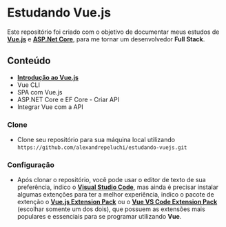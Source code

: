 # Estudando Vue.js
Este repositório foi criado com o objetivo de documentar meus estudos de **[Vue.js](https://vuejs.org/)** e **[ASP.Net Core](https://docs.microsoft.com/pt-br/aspnet/core/?view=aspnetcore-3.1)**, para me tornar um desenvolvedor **Full Stack**.

## Conteúdo

* [**Introdução ao Vue.js**](https://github.com/alexandrepeluchi/estudando-vuejs/tree/master/estudando_vuejs/Introduction)
* Vue CLI
* SPA com Vue.js
* ASP.NET Core e EF Core - Criar API
* Integrar Vue com a API

### Clone

- Clone seu repositório para sua máquina local utilizando `https://github.com/alexandrepeluchi/estudando-vuejs.git`

### Configuração

- Após clonar o repositório, você pode usar o editor de texto de sua preferência, indico o **[Visual Studio Code](https://code.visualstudio.com/download)**, mas ainda é precisar instalar algumas extenções para ter a melhor experiência, indico o pacote de extenção o **[Vue.js Extension Pack](https://marketplace.visualstudio.com/items?itemName=mubaidr.vuejs-extension-pack)** ou o **[Vue VS Code Extension Pack](https://marketplace.visualstudio.com/items?itemName=sdras.vue-vscode-extensionpack)** (escolhar somente um dos dois), que possuem as extensões mais populares e essenciais para se programar utilizando **Vue**.

